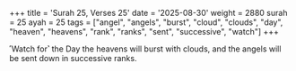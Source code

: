 +++
title = 'Surah 25, Verses 25'
date = '2025-08-30'
weight = 2880
surah = 25
ayah = 25
tags = ["angel", "angels", "burst", "cloud", "clouds", "day", "heaven", "heavens", "rank", "ranks", "sent", "successive", "watch"]
+++

˹Watch for˺ the Day the heavens will burst with clouds, and the angels will be sent down in successive ranks.